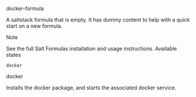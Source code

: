 docker-formula

A saltstack formula that is empty. It has dummy content to help with a quick start on a new formula.

Note

See the full Salt Formulas installation and usage instructions.
Available states

    docker

docker

Installs the docker package, and starts the associated docker service.
